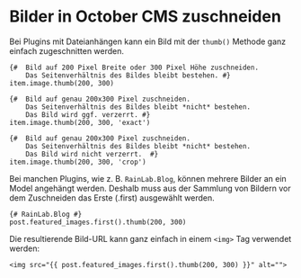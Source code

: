 # Bilder in October CMS zuschneiden

Bei Plugins mit Dateianhängen kann ein Bild mit der `thumb()` Methode ganz einfach zugeschnitten werden.

```twig
{#  Bild auf 200 Pixel Breite oder 300 Pixel Höhe zuschneiden. 
    Das Seitenverhältnis des Bildes bleibt bestehen. #}
item.image.thumb(200, 300)

{#  Bild auf genau 200x300 Pixel zuschneiden. 
    Das Seitenverhältnis des Bildes bleibt *nicht* bestehen.
    Das Bild wird ggf. verzerrt. #}
item.image.thumb(200, 300, 'exact')

{#  Bild auf genau 200x300 Pixel zuschneiden. 
    Das Seitenverhältnis des Bildes bleibt *nicht* bestehen.
    Das Bild wird nicht verzerrt.  #}
item.image.thumb(200, 300, 'crop')
```

Bei manchen Plugins, wie z. B. `RainLab.Blog`, können mehrere Bilder an ein Model angehängt werden. Deshalb muss aus der Sammlung von Bildern vor dem Zuschneiden das Erste (.first) ausgewählt werden.

```twig
{# RainLab.Blog #}
post.featured_images.first().thumb(200, 300)
```

Die resultierende Bild-URL kann ganz einfach in einem `<img>` Tag verwendet werden:

```twig
<img src="{{ post.featured_images.first().thumb(200, 300) }}" alt="">
```